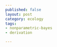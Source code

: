 ```yaml
---
published: false
layout: post
category: ecology
tags:
- nonparametric-bayes
- derivation

---
```




